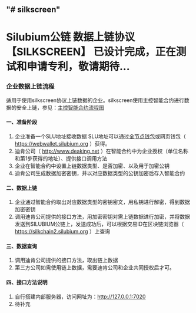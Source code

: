 ## "# silkscreen"

# Silubium公链 数据上链协议【SILKSCREEN】 已设计完成，正在测试和申请专利，敬请期待...


### 企业数据上链流程
适用于使用silkscreen协议上链数据的企业。silkscreen使用主控智能合约进行数据的安全上链，参见：[主控智能合约流程图](https://slugithub.oss-cn-beijing.aliyuncs.com/silkscreen/silkscreen-V5.jpg)

#### 一、准备阶段
1. 企业准备一个SLU地址接收数据
SLU地址可以通过[全节点钱包](http://update.silubium.org)或网页钱包（ https://webwallet.silubium.org ）获得。
2. 迪肯公司（ http://www.deaking.net ）在智能合约中为企业授权（单位名称和第1步获得的地址）、提供接口调用方法
3. 企业在智能合约中设置上链数据类型、是否加密、以及用于加密公钥
4. 迪肯公司生成数据加密密钥，并以对应数据类型的公钥加密后存入智能合约

#### 二、数据上链
1. 企业通过智能合约取出对应数据类型的密钥密文，用私钥进行解密，得到数据加密密钥
2. 调用迪肯公司提供的接口方法，用加密密钥对需上链数据进行加密，并将数据发送到SILUBIUM公链上，发送成功后，可以根据交易ID在区块链浏览器（ https://silkchain2.silubium.org ）上查询

#### 三、数据查询
1. 调用迪肯公司提供的接口方法，取出链上数据
2. 第三方公司如需使用链上数据，需要迪肯公司和企业共同授权后才可。

#### 四、接口方法说明
1. 自行搭建内部服务器，访问网址为：http://127.0.0.1:7020 
2. 待补充


